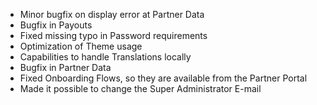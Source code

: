 - Minor bugfix on display error at Partner Data
- Bugfix in Payouts
- Fixed missing typo in Password requirements
- Optimization of Theme usage
- Capabilities to handle Translations locally
- Bugfix in Partner Data
- Fixed Onboarding Flows, so they are available from the Partner Portal
- Made it possible to change the Super Administrator E-mail